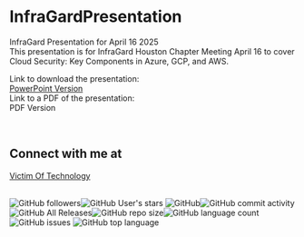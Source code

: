 # InfraGardPresentation

InfraGard Presentation for April 16 2025<BR />
This presentation is for InfraGard Houston Chapter Meeting April 16 to cover Cloud Security: Key Components in Azure, GCP, and AWS.<BR />

Link to download the presentation: <BR />
<A HREF="https://github.com/bvoris/InfraGardPresentation/raw/refs/heads/main/InfraGard%20April%20Chapter%20Meeting%20Cloud%20Security.pptx">PowerPoint Version<A /><BR />
Link to a PDF of the presentation: <BR />
<A HREF="https://github.com/bvoris/InfraGardPresentation/blob/main/InfraGard%20April%20Chapter%20Meeting%20Cloud%20Security.pdf"><A />PDF Version<BR />

<BR />

## Connect with me at
<A HREF="https://www.victimoftechnology.com">Victim Of Technology<A />
<BR /><BR />

<img alt="GitHub followers" src="https://img.shields.io/github/followers/bvoris?style=social"><img alt="GitHub User's stars" src="https://img.shields.io/github/stars/bvoris?style=social">
<img alt="GitHub" src="https://img.shields.io/github/license/bvoris/InfraGardPresentation"><img alt="GitHub commit activity" src="https://img.shields.io/github/commit-activity/m/bvoris/InfraGardPresentation"><img alt="GitHub All Releases" src="https://img.shields.io/github/downloads/bvoris/InfraGardPresentation/total"><img alt="GitHub repo size" src="https://img.shields.io/github/repo-size/bvoris/InfraGardPresentation"><img alt="GitHub language count" src="https://img.shields.io/github/languages/count/bvoris/InfraGardPresentation"><img alt="GitHub issues" src="https://img.shields.io/github/issues/bvoris/InfraGardPresentation">
<img alt="GitHub top language" src="https://img.shields.io/github/languages/top/bvoris/InfraGardPresentation">




